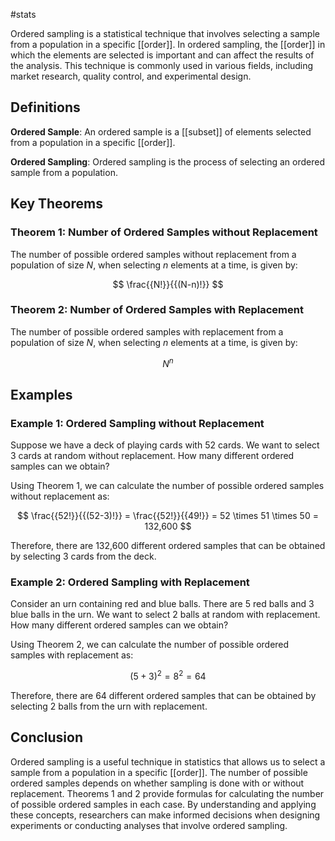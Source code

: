 #stats 

Ordered sampling is a statistical technique that involves selecting a sample from a population in a specific [[order]]. In ordered sampling, the [[order]] in which the elements are selected is important and can affect the results of the analysis. This technique is commonly used in various fields, including market research, quality control, and experimental design.

## Definitions

**Ordered Sample**: An ordered sample is a [[subset]] of elements selected from a population in a specific [[order]].

**Ordered Sampling**: Ordered sampling is the process of selecting an ordered sample from a population.

## Key Theorems

### Theorem 1: Number of Ordered Samples without Replacement

The number of possible ordered samples without replacement from a population of size $N$, when selecting $n$ elements at a time, is given by:

$$
\frac{{N!}}{{(N-n)!}}
$$

### Theorem 2: Number of Ordered Samples with Replacement

The number of possible ordered samples with replacement from a population of size $N$, when selecting $n$ elements at a time, is given by:

$$
N^n
$$

## Examples

### Example 1: Ordered Sampling without Replacement

Suppose we have a deck of playing cards with 52 cards. We want to select 3 cards at random without replacement. How many different ordered samples can we obtain?

Using Theorem 1, we can calculate the number of possible ordered samples without replacement as:

$$
\frac{{52!}}{{(52-3)!}} = \frac{{52!}}{{49!}} = 52 \times 51 \times 50 = 132,600
$$

Therefore, there are 132,600 different ordered samples that can be obtained by selecting 3 cards from the deck.

### Example 2: Ordered Sampling with Replacement

Consider an urn containing red and blue balls. There are 5 red balls and 3 blue balls in the urn. We want to select 2 balls at random with replacement. How many different ordered samples can we obtain?

Using Theorem 2, we can calculate the number of possible ordered samples with replacement as:

$$
(5+3)^2 = 8^2 = 64
$$

Therefore, there are 64 different ordered samples that can be obtained by selecting 2 balls from the urn with replacement.

## Conclusion

Ordered sampling is a useful technique in statistics that allows us to select a sample from a population in a specific [[order]]. The number of possible ordered samples depends on whether sampling is done with or without replacement. Theorems 1 and 2 provide formulas for calculating the number of possible ordered samples in each case. By understanding and applying these concepts, researchers can make informed decisions when designing experiments or conducting analyses that involve ordered sampling.